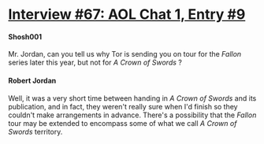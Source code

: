 # [Interview #67: AOL Chat 1, Entry #9](https://www.theoryland.com/intvmain.php?i=67#9)

#### Shosh001

Mr. Jordan, can you tell us why Tor is sending you on tour for the
*Fallon*
series later this year, but not for
*A Crown of Swords*
?

#### Robert Jordan

Well, it was a very short time between handing in
*A Crown of Swords*
and its publication, and in fact, they weren't really sure when I'd finish so they couldn't make arrangements in advance. There's a possibility that the
*Fallon*
tour may be extended to encompass some of what we call
*A Crown of Swords*
territory.

